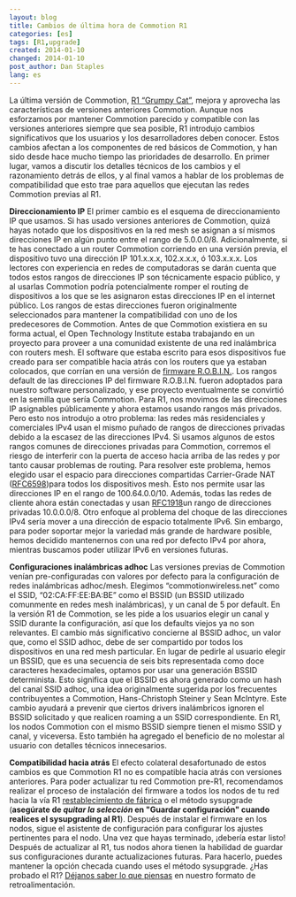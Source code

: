 ```yaml
---
layout: blog
title: Cambios de última hora de Commotion R1
categories: [es]
tags: [R1,upgrade]
created: 2014-01-10
changed: 2014-01-10
post_author: Dan Staples
lang: es
---
```

 La última versión de Commotion, <a href="https://commotionwireless.net/download/routers">R1 “Grumpy Cat”</a>, mejora y aprovecha las características de versiones anteriores Commotion. Aunque nos esforzamos por mantener Commotion parecido y compatible con las versiones anteriores siempre que sea posible, R1 introdujo cambios significativos que los usuarios y los desarrolladores deben conocer.<!--more--> Estos cambios afectan a los componentes de red básicos de Commotion, y han sido desde hace mucho tiempo las prioridades de desarrollo. En primer lugar, vamos a discutir los detalles técnicos de los cambios y el razonamiento detrás de ellos, y al final vamos a hablar de los problemas de compatibilidad que esto trae para aquellos que ejecutan las redes Commotion previas al R1.

**Direccionamiento IP**
El primer cambio es el esquema de direccionamiento IP que usamos. Si has usado versiones anteriores de Commotion, quizá hayas notado que los dispositivos en la red mesh se asignan a sí mismos direcciones IP en algún punto entre el rango de 5.0.0.0/8. Adicionalmente, si te has conectado a un router Commotion corriendo en una versión previa, el dispositivo tuvo una dirección IP 101.x.x.x, 102.x.x.x, ó 103.x.x.x. Los lectores con experiencia en redes de computadoras se darán cuenta que todos estos rangos de direcciones IP son técnicamente espacio público, y al usarlas Commotion podría potencialmente romper el routing de dispositivos a los que se les asignaron estas direcciones IP en el internet público.
Los rangos de estas direcciones fueron originalmente seleccionados para mantener la compatibilidad con uno de los predecesores de Commotion. Antes de que Commotion existiera en su forma actual, el Open Technology Institute estaba trabajando en un proyecto para proveer a una comunidad existente de una red inalámbrica con routers mesh. El software que estaba escrito para esos dispositivos fue creado para ser compatible hacia atrás con los routers que ya estaban colocados, que corrían en una versión de <a href="http://robin.forumup.it" target="_blank">firmware R.O.B.I.N.</a>. Los rangos default de las direcciones IP del firmware R.O.B.I.N. fueron adoptados para nuestro software personalizado, y ese proyecto eventualmente se convirtió en la semilla que sería Commotion. 
Para R1, nos movimos de las direcciones IP asignables públicamente y ahora estamos usando rangos más privados. Pero esto nos introdujo a otro problema: las redes más residenciales y comerciales IPv4 usan el mismo puñado de rangos de direcciones privadas debido a la escasez de las direcciones IPv4. Si usamos algunos de estos rangos comunes de direcciones privadas para Commotion, corremos el riesgo de interferir con la puerta de acceso hacia arriba de las redes y por tanto causar problemas de routing.
Para resolver este problema, hemos elegido usar el espacio para direcciones compartidas Carrier-Grade NAT (<a href="http://tools.ietf.org/search/rfc6598" target="_blank">RFC6598</a>)para todos los dispositivos mesh. Esto nos permite usar las direcciones IP en el rango de 100.64.0.0/10. Además, todas las redes de cliente ahora están conectadas y usan <a href="http://tools.ietf.org/html/rfc1918" target="_blank">RFC1918</a>un rango de direcciones privadas 10.0.0.0/8.
Otro enfoque al problema del choque de las direcciones IPv4 sería mover a una dirección de espacio totalmente IPv6. Sin embargo, para poder soportar mejor la variedad más grande de hardware posible, hemos decidido mantenernos con una red por defecto IPv4 por ahora, mientras buscamos poder utilizar IPv6 en versiones futuras.

**Configuraciones inalámbricas adhoc**
Las versiones previas de Commotion venían pre-configuradas con valores por defecto para la configuración de redes inalámbricas adhoc/mesh. Elegimos “commotionwireless.net” como el SSID, “02:CA:FF:EE:BA:BE” como el BSSID (un BSSID utilizado comunmente en redes mesh inalámbricas), y un canal de 5 por default. En la versión R1 de Commotion, se les pide a los usuarios elegir un canal y SSID durante la configuración, así que los defaults viejos ya no son relevantes.
El cambio más significativo concierne al BSSID adhoc, un valor que, como el SSID adhoc, debe de ser compartido por todos los dispositivos en una red mesh particular. En lugar de pedirle al usuario elegir un BSSID, que es una secuencia de seis bits representada como doce caracteres hexadecimales, optamos por usar una generación BSSID determinista. Esto significa que el BSSID es ahora generado como un hash del canal SSID adhoc, una idea originalmente sugerida por los frecuentes contribuyentes a Commotion, Hans-Christoph Steiner y Sean McIntyre.
Este cambio ayudará a prevenir que ciertos drivers inalámbricos ignoren el BSSID solicitado y que realicen roaming a un SSID correspondiente. En R1, los nodos Commotion con el mismo BSSID siempre tienen el mismo SSID y canal, y viceversa. 
Esto también ha agregado el beneficio de no molestar al usuario con detalles técnicos innecesarios.

**Compatibilidad hacia atrás**
El efecto colateral desafortunado de estos cambios es que Commotion R1 no es compatible hacia atrás con versiones anteriores. Para poder actualizar tu red Commotion pre-R1, recomendamos realizar el proceso de instalación del firmware a todos los nodos de tu red hacia la vía R1 <a href="https://commotionwireless.net/docs/cck/installing-configuring/install-and-recover-tftp">restablecimiento de fábrica</a> o el método sysupgrade (**asegúrate de *quitar la selección* en "Guardar configuración" cuando realices el sysupgrading al R1**). Después de instalar el firmware en los nodos, sigue el asistente de configuración para configurar los ajustes pertinentes para el nodo. Una vez que hayas terminado, ¡debería estar listo!
Después de actualizar al R1, tus nodos ahora tienen la habilidad de guardar sus configuraciones durante actualizaciones futuras. Para hacerlo, puedes mantener la opción checada cuando uses el método sysupgrade.
¿Has probado el R1? <a href="https://commotionwireless.net/contact">Déjanos saber lo que piensas</a> en nuestro formato de retroalimentación.

